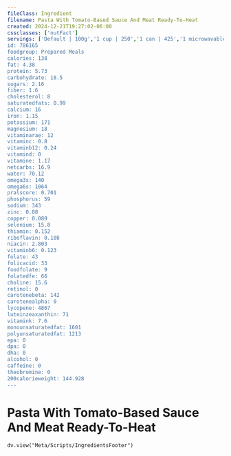 ```yaml
---
fileClass: Ingredient
filename: Pasta With Tomato-Based Sauce And Meat Ready-To-Heat
created: 2024-12-21T19:27:02-06:00
cssclasses: ['nutFact']
servings: ['Default | 100g','1 cup | 250','1 can | 425','1 microwavable cup | 213','1 spaghettio's snack size microwavable tray | 170','1 large microwavable bowl | 411']
id: 786165
foodgroup: Prepared Meals
calories: 138
fat: 4.38
protein: 5.73
carbohydrate: 18.5
sugars: 2.16
fiber: 1.6
cholesterol: 8
saturatedfats: 0.99
calcium: 16
iron: 1.15
potassium: 171
magnesium: 18
vitaminarae: 12
vitaminc: 0.8
vitaminb12: 0.24
vitamind: 0
vitamine: 1.17
netcarbs: 16.9
water: 70.12
omega3s: 140
omega6s: 1064
pralscore: 0.701
phosphorus: 59
sodium: 343
zinc: 0.88
copper: 0.089
selenium: 15.8
thiamin: 0.152
riboflavin: 0.108
niacin: 2.803
vitaminb6: 0.123
folate: 43
folicacid: 33
foodfolate: 9
folatedfe: 66
choline: 15.6
retinol: 0
carotenebeta: 142
carotenealpha: 0
lycopene: 4867
luteinzeaxanthin: 71
vitamink: 7.6
monounsaturatedfat: 1601
polyunsaturatedfat: 1213
epa: 0
dpa: 0
dha: 0
alcohol: 0
caffeine: 0
theobromine: 0
200calorieweight: 144.928
---
```


# Pasta With Tomato-Based Sauce And Meat Ready-To-Heat

```dataviewjs
dv.view("Meta/Scripts/IngredientsFooter")
```